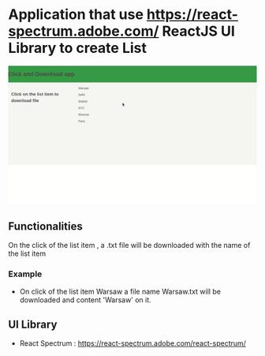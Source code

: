 # Application that use https://react-spectrum.adobe.com/ ReactJS UI Library to create List 

![alt text](./sample.gif)


## Functionalities

On the click of the list item , a .txt file will be downloaded with the name of the list item

### Example
- On click of the list item Warsaw a file name Warsaw.txt will be downloaded and content 'Warsaw' on it.

## UI Library

- React Spectrum : https://react-spectrum.adobe.com/react-spectrum/